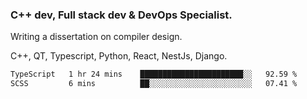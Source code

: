 <h3>C++ dev, Full stack dev & DevOps Specialist.</h3>
<p>Writing a dissertation on compiler design. <p>
<p>C++, QT, Typescript, Python, React, NestJs, Django.</p>

<!--START_SECTION:waka-->

```txt
TypeScript   1 hr 24 mins    ███████████████████████░░   92.59 %
SCSS         6 mins          ██░░░░░░░░░░░░░░░░░░░░░░░   07.41 %
```

<!--END_SECTION:waka-->
